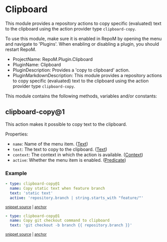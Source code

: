 # Clipboard

This module provides a repository actions to copy specific (evaluated) text to the clipboard using the action provider type `clipboard-copy`.

To use this module, make sure it is enabled in RepoM by opening the menu and navigate to 'Plugins'. When enabling or disabling a plugin, you should restart RepoM.

- ProjectName: RepoM.Plugin.Clipboard
- PluginName: Clipboard
- PluginDescription: Provides a 'copy to clipboard' action.
- PluginMarkdownDescription: This module provides a repository actions to copy specific (evaluated) text to the clipboard using the action provider type `clipboard-copy`.

This module contains the following methods, variables and/or constants:

## clipboard-copy@1

This action makes it possible to copy text to the clipboard.

Properties:

- `name`: Name of the menu item. ([Text](https://this-is.com/Text))
- `text`: The text to copy to the clipboard. ([Text](https://this-is.com/Text))
- `context`: The context in which the action is available. ([Context](https://this-is.com/Context))
- `active`: Whether the menu item is enabled. ([Predicate](https://this-is.com/Predicate))

### Example

<!-- snippet: clipboard-copy@1-scenario01 -->
<a id='snippet-clipboard-copy@1-scenario01'></a>
```yaml
- type: clipboard-copy@1
  name: Copy static text when feature branch
  text: 'static text'
  active: 'repository.branch | string.starts_with "feature/"'
```
<sup><a href='/tests/RepoM.Plugin.Clipboard.Tests/ActionMenu/IntegrationTests/RepositoryActionClipboardCopyV1Tests.ClipboardCopyScenario01.testfile.yaml#L3-L10' title='Snippet source file'>snippet source</a> | <a href='#snippet-clipboard-copy@1-scenario01' title='Start of snippet'>anchor</a></sup>
<!-- endSnippet -->

<!-- snippet: clipboard-copy@1-scenario02 -->
<a id='snippet-clipboard-copy@1-scenario02'></a>
```yaml
- type: clipboard-copy@1
  name: Copy git checkout command to clipboard
  text: 'git checkout -b branch {{ repository.branch }}'
```
<sup><a href='/tests/RepoM.Plugin.Clipboard.Tests/ActionMenu/IntegrationTests/RepositoryActionClipboardCopyV1Tests.ClipboardCopyScenario01.testfile.yaml#L12-L18' title='Snippet source file'>snippet source</a> | <a href='#snippet-clipboard-copy@1-scenario02' title='Start of snippet'>anchor</a></sup>
<!-- endSnippet -->

